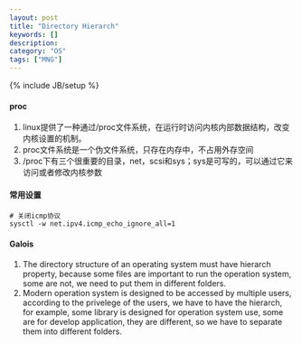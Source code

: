 ```yaml
---
layout: post
title: "Directory Hierarch"
keywords: []
description: 
category: "OS"
tags: ["MNG"]
---
```

{% include JB/setup %}


#### proc
1. linux提供了一种通过/proc文件系统，在运行时访问内核内部数据结构，改变内核设置的机制。
2. proc文件系统是一个伪文件系统，只存在内存中，不占用外存空间 
3. /proc下有三个很重要的目录，net，scsi和sys；sys是可写的，可以通过它来访问或者修改内核参数

#### 常用设置
```shell
# 关闭icmp协议
sysctl -w net.ipv4.icmp_echo_ignore_all=1
```



#### Galois
1. The directory structure of an operating system must have hierarch
   property, because some files are important to run the operation system, some
   are not, we need to put them in different folders.
2. Modern operation system is designed to be accessed by multiple users,
   according to the privelege of the users, we have to have the hierarch, for
   example, some library is designed for operation system use, some are for
   develop application, they are different, so we have to separate them into
   different folders.
